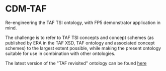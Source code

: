 # CDM-TAF
Re-engineering the TAF TSI ontology, with FP5 demonstrator application in mind.

The challenge is to refer to TAF TSI concepts and concept schemes (as published by ERA in the TAF XSD, TAF ontology and associated concept schemes) to the largest extent possible, while making the present ontology suitable for use in combination with other ontologies.

The latest version of the "TAF revisited" ontology can be found [here](http://cdm.ovh/taf/taf.ttl)
